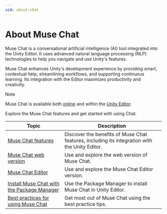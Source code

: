 ```yaml
---
uid: about-chat
---
```


# About Muse Chat

Muse Chat is a conversational artificial intelligence (AI) tool integrated into the Unity Editor. It uses advanced natural language processing (NLP) technologies to help you navigate and use Unity's features.

Muse Chat enhances Unity's development experience by providing smart, contextual help, streamlining workflows, and supporting continuous learning. Its integration with the Editor maximizes productivity and creativity.

> [!NOTE]
> Muse Chat is available both [online](web-chat.md) and within the [Unity Editor](editor-chat.md).

Explore the Muse Chat features and get started with using Chat.

| Topic | Description |
| ----- | ----------- |
| [Muse Chat features](features-chat.md) | Discover the benefits of Muse Chat features, including its integration with the Unity Editor. |
| [Muse Chat web version](web-chat.md) | Use and explore the web version of Muse Chat. |
| [Muse Chat Editor](editor-chat.md) | Use and explore the Muse Chat Editor version. |
| [Install Muse Chat with the Package Manager](install-chat.md) | Use the Package Manager to install Muse Chat in Unity Editor. |
| [Best practices for using Muse Chat](best-practice-chat.md) | Get most out of Muse Chat using the best practice tips. |
